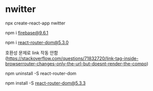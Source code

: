 # nwitter

npx create-react-app nwitter

npm i firebase@9.6.1

npm i react-router-dom@5.3.0

호환성 문제로 link 작동 안함 (https://stackoverflow.com/questions/71832720/link-tag-inside-browserrouter-changes-only-the-url-but-doesnt-render-the-compo)

npm uninstall -S react-router-dom

npm install -S react-router-dom@5.3.3
